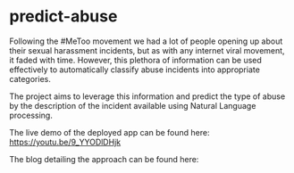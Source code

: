 # predict-abuse

Following the #MeToo movement we had a lot of people opening up about their sexual harassment incidents, but as with any internet viral movement, it faded with time. However, this plethora of information can be used effectively to automatically classify abuse incidents into appropriate categories.

The project aims to leverage this information and predict the type of abuse by the description of the incident available using Natural Language processing.

The live demo of the deployed app can be found here: https://youtu.be/9_YYODlDHjk

The blog detailing the approach can be found here: 
